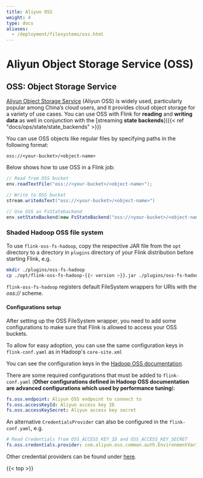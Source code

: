 ```yaml
---
title: Aliyun OSS
weight: 4
type: docs
aliases:
  - /deployment/filesystems/oss.html
---
```

<!--
Licensed to the Apache Software Foundation (ASF) under one
or more contributor license agreements.  See the NOTICE file
distributed with this work for additional information
regarding copyright ownership.  The ASF licenses this file
to you under the Apache License, Version 2.0 (the
"License"); you may not use this file except in compliance
with the License.  You may obtain a copy of the License at

  http://www.apache.org/licenses/LICENSE-2.0

Unless required by applicable law or agreed to in writing,
software distributed under the License is distributed on an
"AS IS" BASIS, WITHOUT WARRANTIES OR CONDITIONS OF ANY
KIND, either express or implied.  See the License for the
specific language governing permissions and limitations
under the License.
-->

# Aliyun Object Storage Service (OSS)

## OSS: Object Storage Service

[Aliyun Object Storage Service](https://www.aliyun.com/product/oss) (Aliyun OSS) is widely used, particularly popular among China’s cloud users, and it provides cloud object storage for a variety of use cases.
You can use OSS with Flink for **reading** and **writing data** as well in conjunction with the [streaming **state backends**]({{< ref "docs/ops/state/state_backends" >}})



You can use OSS objects like regular files by specifying paths in the following format:

```plain
oss://<your-bucket>/<object-name>
```

Below shows how to use OSS in a Flink job:

```java
// Read from OSS bucket
env.readTextFile("oss://<your-bucket>/<object-name>");

// Write to OSS bucket
stream.writeAsText("oss://<your-bucket>/<object-name>")

// Use OSS as FsStatebackend
env.setStateBackend(new FsStateBackend("oss://<your-bucket>/<object-name>"));
```

### Shaded Hadoop OSS file system

To use `flink-oss-fs-hadoop`, copy the respective JAR file from the `opt` directory to a directory in `plugins` directory of your Flink distribution before starting Flink, e.g.

```bash
mkdir ./plugins/oss-fs-hadoop
cp ./opt/flink-oss-fs-hadoop-{{< version >}}.jar ./plugins/oss-fs-hadoop/
```

`flink-oss-fs-hadoop` registers default FileSystem wrappers for URIs with the *oss://* scheme.

#### Configurations setup

After setting up the OSS FileSystem wrapper, you need to add some configurations to make sure that Flink is allowed to access your OSS buckets.

To allow for easy adoption, you can use the same configuration keys in `flink-conf.yaml` as in Hadoop's `core-site.xml`

You can see the configuration keys in the [Hadoop OSS documentation](http://hadoop.apache.org/docs/current/hadoop-aliyun/tools/hadoop-aliyun/index.html).

There are some required configurations that must be added to `flink-conf.yaml` (**Other configurations defined in Hadoop OSS documentation are advanced configurations which used by performance tuning**):

```yaml
fs.oss.endpoint: Aliyun OSS endpoint to connect to
fs.oss.accessKeyId: Aliyun access key ID
fs.oss.accessKeySecret: Aliyun access key secret
```

An alternative `CredentialsProvider` can also be configured in the `flink-conf.yaml`, e.g. 
```yaml
# Read Credentials from OSS_ACCESS_KEY_ID and OSS_ACCESS_KEY_SECRET
fs.oss.credentials.provider: com.aliyun.oss.common.auth.EnvironmentVariableCredentialsProvider
```
Other credential providers can be found under [here](https://github.com/aliyun/aliyun-oss-java-sdk/tree/master/src/main/java/com/aliyun/oss/common/auth).

 

{{< top >}}
